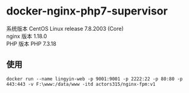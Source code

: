 # docker-nginx-php7-supervisor

系统版本 CentOS Linux release 7.8.2003 (Core)  
nginx 版本 1.18.0  
PHP 版本 PHP 7.3.18  

## 使用

```
docker run --name lingyin-web -p 9001:9001 -p 2222:22 -p 80:80 -p 443:443 -v F:\www:/data/www -itd actors315/nginx-fpm:v1
```